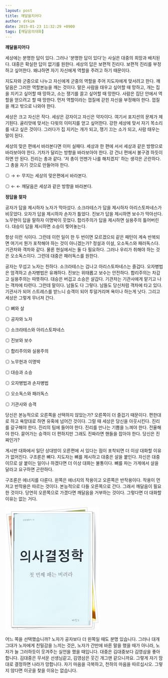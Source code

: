 ```yaml
---
layout: post
title: 깨달을지어다
author: drkim
date: 2015-01-23 11:32:29 +0900
tags: [깨달음의대화]
---
```

**깨달을지어다**

  


세상에는 분명한 답이 있다. 그러나 '분명한 답이 있다'는 사실은 대중의 희망과 배치된다. 대중은 확실한 답이 없기를 원한다. 세상의 답은 보편적 진리다. 보편적 진리를 부정하고 싶어한다. 왜냐하면 자기 자신에게 역할을 주려고 하기 때문이다.

  


지도자와 군중으로 나누고 자신에게 군중의 역할을 주어 지도자에게 맞서려고 한다. 깨달음은 그러한 역할본능을 깨는 것이다. 말은 사람을 태우고 싶어할 때 망하고, 개는 집을 지키고 싶어할 때 망하고, 소는 쟁기를 끌고 싶어할 때 망한다. 사람은 집단 안에서 역할을 얻으려고 할 때 망한다. 먼저 역할이라는 껍질에 갇힌 자신을 부정해야 한다. 껍질을 깨고 밖으로 나와야 한다. 

  


세상은 크고 자신은 작다. 세상은 강자이고 자신은 약자이다. 여기서 포지션의 문제가 제기된다. 골리앗에 맞서는 다윗의 이미지를 얻고 싶어한다. 강한 세상에 맞서 자기 목소리를 내고 싶은 것이다. 그러다가 집 지키는 개가 되고, 쟁기 끄는 소가 되고, 사람 태우는 말이 된다.

  


세상의 맞은 편에서 바라본다면 이미 실패다. 세상과 한 편에 서서 세상과 같은 방향으로 바라보아야 한다. 기차가 달리는 방향을 바라보아야 한다. 강 건너 편에서 불구경 하듯이 하면 안 된다. 진리는 총과 같다. '저 총이 언젠가 나를 해치겠지' 하는 생각은 곤란하다. 그 총을 자기 것으로 만들어야 한다. 

  


◎ → ← 무지는 세상의 맞은편에서 바라본다.  
      
◎ ← ← 깨달음은 세상과 같은 방향을 바라본다. 

  


**정답을 찾자**

  


공자가 답을 제시하자 노자가 막아섰다. 소크라테스가 답을 제시하자 아리스토파네스가 비웃었다. 오자가 답을 제시하자 손자가 틀었다. 진보가 답을 제시하면 보수가 막아선다. 노무현이 답을 말하자 이명박이 웃었다. 합리주의가 답을 제시하면 실용주의 틀어버린다. 대승이 답을 제시하면 소승이 찢어놓는다.

  


항상 이런 식이다. 그런데 이런 일이 한 두 번이면 모르겠으되 같은 패턴이 계속 반복되면 여기서 뭔가 포착해야 하는 것이 아니겠는가? 정설과 이설, 오소독스와 패러독스다. 기관차와 객차와 같다. 물론 현실에서는 둘 다 필요하다. 그러나 우리가 취해야 하는 것은 오소독스이다. 그런데 대중은 패러독스를 원한다.

  


공자는 무섭고 노자는 친하다. 소크라테스는 겁나고 아리스토파네스는 즐겁다. 오자병법은 엄격하고 손자병법은 유쾌하다. 진보는 위태롭고 보수는 안전하다. 합리주의는 차갑고 실용주의는 따뜻하다. 대승은 버겁고 소승은 살갑다. 기관차는 기관사에게 맡기고 나는 객차에 타련다. 그런데 말이다. 남들도 다 그렇다. 남들도 당신처럼 객차에 타고 있다. 기관사가 되어 스트레스를 받느니 승객이 되어 투덜거리며 욕이나 하는게 낫다. 그리고 세상은 그렇게 무너져 간다. 

  


◎ 뼈와 살  
      
◎ 공자와 노자  
      
◎ 소크라테스와 아리스토파네스  
      
◎ 진보와 보수  
      
◎ 합리주의와 실용주의  
      
◎ 노무현과 이명박  
      
◎ 대승과 소승  
      
◎ 오자병법과 손자병법  
      
◎ 오소독스와 패러독스   
      
◎ 기관사와 승객

  


당신은 본능적으로 오른쪽을 선택하지 않았는가? 오른쪽이 더 즐겁기 때문이다. 편한대로 하고 욕망대로 하면 유혹에 넘어간 것이다. 그럴 때 세상은 당신을 아웃시킨다. 진리를 갈구해야 한다. 진리의 팀에 들어야 한다. 진리를 만나는 기쁨을 느껴야 한다. 전율해야 한다. 묻어가는 승객이 더 편하지만 그래도 진짜라면 핸들을 잡아야 한다. 당신은 진짜인가? 

  


게시판 대화에서 일단 상대방이 오른편에 서 있다는 점이 포착되면 더 이상 대화할 이유가 없어진다. 구조론은 뼈다. 지도자는 뼈를 제시하고 대중은 살을 붙인다. 자신은 대중이므로 살 붙이는 일이나 하겠다면 더 이상 대화는 불통이다. 뼈를 파는 가게에서 살을 달라고 요구하면 곤란하다.

  


구조론은 에너지를 다룬다. 왼쪽은 에너지의 작용이고 오른쪽은 반작용이다. 작용이 먼저고 반작용은 따르는 것이다. 본능적으로 다들 오른쪽으로 간다. 그래서 깨달음이 필요한 것이다. 당연히 오른쪽으로 가겠다면 깨달음을 거부하는 것이다. 그렇다면 더 대화할 이유는 없는 거다. 

  


  



 
![](/files/attach/images/198/857/559/111.JPG) 

  


어느 쪽을 선택했습니까? 노자가 공자보다 더 왼쪽일 때도 분명 있습니다. 그러나 대개 그대가 노자에게 친밀감을 느끼는 것은, 노자가 간만에 바른 말을 했을 때가 아니라, 노자가 늘 그러하듯이 웃겨주는 실언을 했을 때입니다. 대중은 김대중보다 김영삼을 좋아합니다. 김대중은 무서운 선생님같고, 김영삼은 웃긴 개그맨 같으니까요. 그렇게 자기 맘대로 결정하면 나라가 망합니다. 자기 마음을 극복하고, 천하의 마음을 따르십시오. 그렇지 않다면 이곳을 찾을 이유는 없습니다.